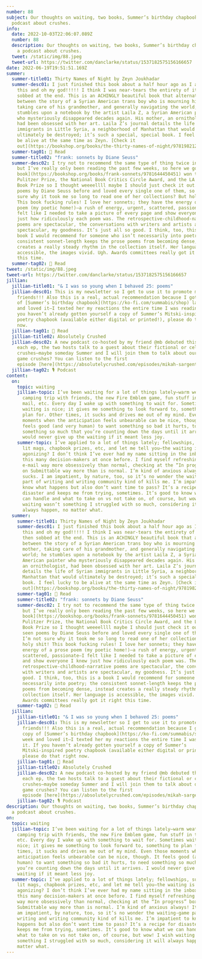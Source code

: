 ```yaml
---
number: 88
subject: Our thoughts on waiting, two books, Summer’s birthday chapbook, and a
  podcast about crushes.
info:
  date: 2022-10-03T22:06:07.089Z
  number: 88
  description: Our thoughts on waiting, two books, Summer’s birthday chapbook, and
    a podcast about crushes.
  tweet: /static/img/88.jpeg
  tweet-url: https://twitter.com/danclarke/status/1537182575156166657
date: 2022-06-19T19:51:51.169Z
summer:
  summer-title01: Thirty Names of Night by Zeyn Joukhadar
  summer-desc01: I just finished this book about a half hour ago as I am typing
    this and oh my god!!!!! I think I was near-tears the entirety of it and then
    sobbed at the end. This is an ACHINGLY beautiful book that alternates
    between the story of a Syrian American trans boy who is mourning his mother,
    taking care of his grandmother, and generally navigating the world; he
    stumbles upon a notebook by the artist Laila Z, a Syrian American painter
    who mysteriously disappeared decades again. His mother, an ornithologist,
    had been obsessed with her art. Laila Z’s journal details the life of Syrian
    immigrants in Little Syria, a neighborhood of Manhattan that would
    ultimately be destroyed; it’s such a special, special book. I feel lucky to
    be alive at the same time as Zeyn. [Check it
    out](https://bookshop.org/books/the-thirty-names-of-night/9781982121525)!
  summer-tag01: 📖 Read
  summer-title02: "frank: sonnets by Diane Seuss"
  summer-desc02: I try not to recommend the same type of thing twice in one letter
    but I’ve really only been reading the past few weeks, so here we go! [This
    book](https://bookshop.org/books/frank-sonnets/9781644450451) won the
    Pulitzer Prize, the National Book Critics Circle Award, and the LA Times
    Book Prize so I thought weeeellll maybe I should just check it out. I’d seen
    poems by Diane Seuss before and loved every single one of them, so I’m not
    sure why it took me so long to read one of her collections? But holy shit!
    This book fucking rules! I love her sonnets; they have the energy of a prose
    poem (my poetic home!)—a rush of energy, urgent, scattered, passionate—I
    felt like I needed to take a picture of every page and show everyone I knew
    just how ridiculously each poem was. The retrospective-childhood-narrative
    poems are spectacular, the conversations with writers and artists are
    spectacular, my goodness. It’s just all so good. I think, too, this is a
    book I would recommend for someone who isn’t necessarily into poetry; the
    consistent sonnet-length keeps the prose poems from becoming dense, instead
    creates a really steady rhythm in the collection itself. Her language is
    accessible, the images vivid. Ugh. Awards committees really got it right
    this time.
  summer-tag02: 📖 Read
tweet: /static/img/88.jpeg
tweet-url: https://twitter.com/danclarke/status/1537182575156166657
jillian:
  jillian-title01: "& I was so young when I behaved 25: poems"
  jillian-desc01: This is my newsletter so I get to use it to promote my
    friends!!! Also this is a real, actual recommendation because I got my copy
    of [Summer’s birthday chapbook](https://ko-fi.com/summabis/shop) last week
    and loved it—I texted her my reactions the entire time I was reading it. If
    you haven’t already gotten yourself a copy of Summer’s Mitski-inspired
    poetry chapbook (available either digital or printed!), please do that right
    now.
  jillian-tag01: 📖 Read
  jillian-title02: Absolutely Crushed
  jillian-desc02: A new podcast co-hosted by my friend @mb debuted this week! In
    each ep, the two hosts talk to a guest about their fictional or celebrity
    crushes—maybe someday Summer and I will join them to talk about our video
    game crushes? You can listen to the first
    episode [here](https://absolutelycrushed.com/episodes/mikah-sargent-milo-thatch).
  jillian-tag02: 🎙️ Podcast
content:
  on:
    topic: waiting
    jillian-topic: I’ve been waiting for a lot of things lately—warm weather, a
      camping trip with friends, the new Fire Emblem game, fun stuff in the
      mail, etc. Every day I wake up with something to wait for. Sometimes
      waiting is nice; it gives me something to look forward to, something to
      plan for. Other times, it sucks and drives me out of my mind. Even those
      moments when the anticipation feels unbearable can be nice, though. It
      feels good (and very human) to want something so bad it hurts, to need
      something so much that you’re counting down the days until it arrives. I
      would never give up the waiting if it meant less joy.
    summer-topic: I’ve applied to a lot of things lately; fellowships, submitted to
      lit mags, chapbook prizes, etc, and let me tell you—the waiting is
      agonizing? I don’t think I’ve ever had my name sitting in the inboxes of
      this many decision-makers at once before. I find myself refreshing my
      e-mail way more obsessively than normal, checking at the “In progress” box
      on Submittable way more than is normal. I’m kind of anxious always! It
      sucks. I am impatient, by nature, too, so it’s no wonder the waiting-game
      part of writing and writing community kind of kills me. I’m impatient to
      know what happens but also don’t want time to pass? It’s a recipe for
      disaster and keeps me from trying, sometimes. It’s good to know what we
      can handle and what to take on vs not take on, of course, but wow! I wish
      waiting wasn’t something I struggled with so much, considering it will
      always happen, no matter what.
  summer:
    summer-title01: Thirty Names of Night by Zeyn Joukhadar
    summer-desc01: I just finished this book about a half hour ago as I am typing
      this and oh my god!!!!! I think I was near-tears the entirety of it and
      then sobbed at the end. This is an ACHINGLY beautiful book that alternates
      between the story of a Syrian American trans boy who is mourning his
      mother, taking care of his grandmother, and generally navigating the
      world; he stumbles upon a notebook by the artist Laila Z, a Syrian
      American painter who mysteriously disappeared decades again. His mother,
      an ornithologist, had been obsessed with her art. Laila Z’s journal
      details the life of Syrian immigrants in Little Syria, a neighborhood of
      Manhattan that would ultimately be destroyed; it’s such a special, special
      book. I feel lucky to be alive at the same time as Zeyn. [Check it
      out](https://bookshop.org/books/the-thirty-names-of-night/9781982121525)!
    summer-tag01: 📖 Read
    summer-title02: "frank: sonnets by Diane Seuss"
    summer-desc02: I try not to recommend the same type of thing twice in one letter
      but I’ve really only been reading the past few weeks, so here we go! [This
      book](https://bookshop.org/books/frank-sonnets/9781644450451) won the
      Pulitzer Prize, the National Book Critics Circle Award, and the LA Times
      Book Prize so I thought weeeellll maybe I should just check it out. I’d
      seen poems by Diane Seuss before and loved every single one of them, so
      I’m not sure why it took me so long to read one of her collections? But
      holy shit! This book fucking rules! I love her sonnets; they have the
      energy of a prose poem (my poetic home!)—a rush of energy, urgent,
      scattered, passionate—I felt like I needed to take a picture of every page
      and show everyone I knew just how ridiculously each poem was. The
      retrospective-childhood-narrative poems are spectacular, the conversations
      with writers and artists are spectacular, my goodness. It’s just all so
      good. I think, too, this is a book I would recommend for someone who isn’t
      necessarily into poetry; the consistent sonnet-length keeps the prose
      poems from becoming dense, instead creates a really steady rhythm in the
      collection itself. Her language is accessible, the images vivid. Ugh.
      Awards committees really got it right this time.
    summer-tag02: 📖 Read
  jillian:
    jillian-title01: "& I was so young when I behaved 25: poems"
    jillian-desc01: This is my newsletter so I get to use it to promote my
      friends!!! Also this is a real, actual recommendation because I got my
      copy of [Summer’s birthday chapbook](https://ko-fi.com/summabis/shop) last
      week and loved it—I texted her my reactions the entire time I was reading
      it. If you haven’t already gotten yourself a copy of Summer’s
      Mitski-inspired poetry chapbook (available either digital or printed!),
      please do that right now.
    jillian-tag01: 📖 Read
    jillian-title02: Absolutely Crushed
    jillian-desc02: A new podcast co-hosted by my friend @mb debuted this week! In
      each ep, the two hosts talk to a guest about their fictional or celebrity
      crushes—maybe someday Summer and I will join them to talk about our video
      game crushes? You can listen to the first
      episode [here](https://absolutelycrushed.com/episodes/mikah-sargent-milo-thatch).
    jillian-tag02: 🎙️ Podcast
description: Our thoughts on waiting, two books, Summer’s birthday chapbook, and
  a podcast about crushes.
on:
  topic: waiting
  jillian-topic: I’ve been waiting for a lot of things lately—warm weather, a
    camping trip with friends, the new Fire Emblem game, fun stuff in the mail,
    etc. Every day I wake up with something to wait for. Sometimes waiting is
    nice; it gives me something to look forward to, something to plan for. Other
    times, it sucks and drives me out of my mind. Even those moments when the
    anticipation feels unbearable can be nice, though. It feels good (and very
    human) to want something so bad it hurts, to need something so much that
    you’re counting down the days until it arrives. I would never give up the
    waiting if it meant less joy.
  summer-topic: I’ve applied to a lot of things lately; fellowships, submitted to
    lit mags, chapbook prizes, etc, and let me tell you—the waiting is
    agonizing? I don’t think I’ve ever had my name sitting in the inboxes of
    this many decision-makers at once before. I find myself refreshing my e-mail
    way more obsessively than normal, checking at the “In progress” box on
    Submittable way more than is normal. I’m kind of anxious always! It sucks. I
    am impatient, by nature, too, so it’s no wonder the waiting-game part of
    writing and writing community kind of kills me. I’m impatient to know what
    happens but also don’t want time to pass? It’s a recipe for disaster and
    keeps me from trying, sometimes. It’s good to know what we can handle and
    what to take on vs not take on, of course, but wow! I wish waiting wasn’t
    something I struggled with so much, considering it will always happen, no
    matter what.
---
```

